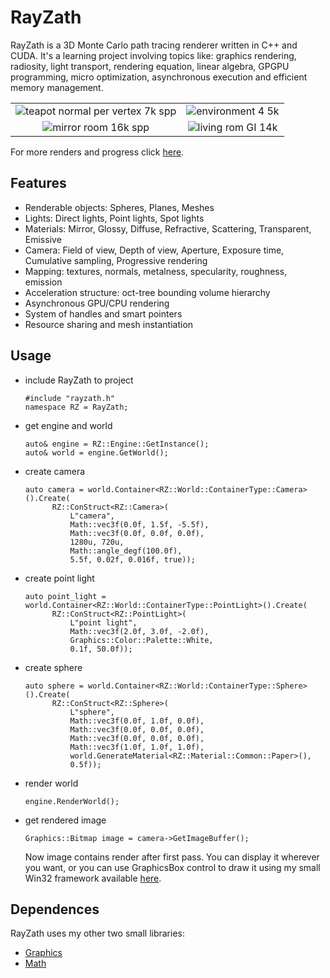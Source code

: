 # RayZath
RayZath is a 3D Monte Carlo path tracing renderer written in C++ and CUDA. It's a learning project involving topics like: graphics rendering, radiosity, light transport, rendering equation, linear algebra, GPGPU programming, micro optimization, asynchronous execution and efficient memory management.

|  |  |
| :----: | :----: |
| ![teapot normal per vertex 7k spp](https://user-images.githubusercontent.com/38960244/118351955-13953c00-b55f-11eb-94f4-6a9153c22eed.jpg) | ![environment 4 5k](https://user-images.githubusercontent.com/38960244/118352041-8a323980-b55f-11eb-81c9-41e2869a40a2.jpg) |
| ![mirror room 16k spp](https://user-images.githubusercontent.com/38960244/118352323-214bc100-b561-11eb-9fec-6948cf50644d.jpg) | ![living rom GI 14k](https://user-images.githubusercontent.com/38960244/118352120-02006400-b560-11eb-8919-dbf7df42c963.jpg) |

For more renders and progress click [here](GalleryOfProgress).

## Features
- Renderable objects: Spheres, Planes, Meshes
- Lights: Direct lights, Point lights, Spot lights
- Materials: Mirror, Glossy, Diffuse, Refractive, Scattering, Transparent, Emissive
- Camera: Field of view, Depth of view, Aperture, Exposure time, Cumulative sampling, Progressive rendering
- Mapping: textures, normals, metalness, specularity, roughness, emission
- Acceleration structure: oct-tree bounding volume hierarchy
- Asynchronous GPU/CPU rendering
- System of handles and smart pointers
- Resource sharing and mesh instantiation

## Usage
- include RayZath to project
  ```
  #include "rayzath.h"
  namespace RZ = RayZath;
  ```
- get engine and world
  ```
  auto& engine = RZ::Engine::GetInstance();
  auto& world = engine.GetWorld();
  ```
- create camera
  ```
  auto camera = world.Container<RZ::World::ContainerType::Camera>().Create(
		RZ::ConStruct<RZ::Camera>(
			L"camera",
			Math::vec3f(0.0f, 1.5f, -5.5f),
			Math::vec3f(0.0f, 0.0f, 0.0f),
			1280u, 720u,
			Math::angle_degf(100.0f),
			5.5f, 0.02f, 0.016f, true));
  ```
- create point light
  ```
  auto point_light = world.Container<RZ::World::ContainerType::PointLight>().Create(
		RZ::ConStruct<RZ::PointLight>(
			L"point light",
			Math::vec3f(2.0f, 3.0f, -2.0f),
			Graphics::Color::Palette::White,
			0.1f, 50.0f));
  ```
- create sphere
  ```
  auto sphere = world.Container<RZ::World::ContainerType::Sphere>().Create(
		RZ::ConStruct<RZ::Sphere>(
			L"sphere",
			Math::vec3f(0.0f, 1.0f, 0.0f),
			Math::vec3f(0.0f, 0.0f, 0.0f),
			Math::vec3f(0.0f, 0.0f, 0.0f),
			Math::vec3f(1.0f, 1.0f, 1.0f),
			world.GenerateMaterial<RZ::Material::Common::Paper>(),
			0.5f));
  ```
- render world
  ```
  engine.RenderWorld();
  ```
- get rendered image
  ```
  Graphics::Bitmap image = camera->GetImageBuffer();
  ```
  Now image contains render after first pass. You can display it wherever you want, or you can use GraphicsBox control to draw it using my small Win32 framework available [here](https://github.com/Greketrotny/WinApiFramework).
  
  
## Dependences
RayZath uses my other two small libraries: 
- [Graphics](https://github.com/Greketrotny/Graphics)
- [Math](https://github.com/Greketrotny/Math)
